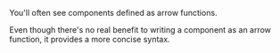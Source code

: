 You'll often see components defined as arrow functions. 

Even though there's no real benefit to writing a component as an arrow function, it provides a more concise syntax.